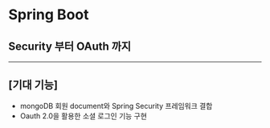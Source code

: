 # Spring Boot 

## Security 부터 OAuth 까지

***

## [기대 기능]

* mongoDB 회원 document와 Spring Security 프레임워크 결합
* Oauth 2.0을 활용한 소셜 로그인 기능 구현
